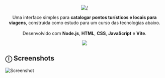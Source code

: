 
<a id="readme-top"></a>


<!-- PROJECT LOGO -->

<div align="center">

[![/](https://img.shields.io/badge/TRAVEL-JOURNAL-red.svg?logo=&logoColor=f5f5f5&style=for-the-badge)]()


  <p align="center">
    Uma interface simples para <b>catalogar pontos turísticos e locais para viagens</b>, construída como estudo para um curso das tecnologias abaixo. 
    <br/>
    <br/>
    Desenvolvido com <b>Node.js</b>, <b>HTML</b>, <b>CSS</b>, <b>JavaScript</b> e <b>Vite</b>.
    <p align="center">
      <a href="https://skillicons.dev">
        <img src="https://skillicons.dev/icons?i=html,css,nodejs,js,vite&theme=light&perline=11" />
      </a>
    </p>
  
  </p>
</div>



<!-- ABOUT THE PROJECT -->
## ⓘ Screenshots

<img src="https://i.imgur.com/WfNwjee.png" alt="Screenshot">

#
